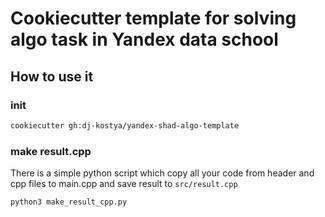 # Cookiecutter template for solving algo task in Yandex data school

## How to use it 

### init

```bash
cookiecutter gh:dj-kostya/yandex-shad-algo-template
```

### make result.cpp
There is a simple python script which copy all your code from header and cpp files to main.cpp and save result to `src/result.cpp`

```bash
python3 make_result_cpp.py
```
